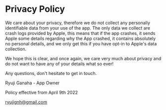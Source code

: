 #  Privacy Policy

We care about your privacy, therefore we do not collect any personally identifiable data from your use of the app. The only data we collect are crash logs provided by Apple, this means that if the app crashes, it sends Apple some details regarding why the App crashed, it contains absolutely no personal details, and we only get this if you have opt-in to Apple's data collection.

We hope this is clear, and once again, we care very much about privacy and do not want to have any of your details what so ever!

Any questions, don't hesitate to get in touch.

Ryuji Ganaha - App Owner

Policy effective from April 9th 2022

ryujignh@gmail.com
